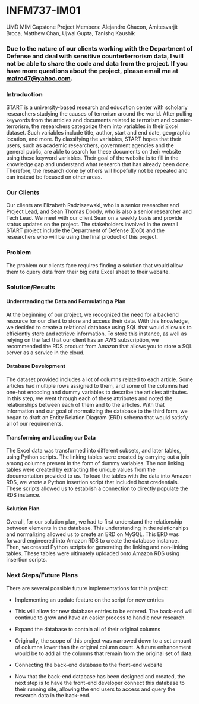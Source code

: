 # INFM737-IM01
UMD MIM Capstone Project
Members: Alejandro Chacon, Amitesvarjit Broca, Matthew Chan, Ujwal Gupta, Tanishq Kaushik

### Due to the nature of our clients working with the Department of Defense and deal with sensitive counterterrorism data, I will not be able to share the code and data from the project. If you have more questions about the project, please email me at matrc47@yahoo.com.

### Introduction
START is a university-based research and education center with scholarly researchers studying the causes of terrorism around the world. After pulling keywords from the articles and documents related to terrorism and counter-terrorism, the researchers categorize them into variables in their Excel dataset. Such variables include title, author, start and end date, geographic location, and more. By classifying the variables, START hopes that their users, such as academic researchers, government agencies and the general public, are able to search for these documents on their website using these keyword variables. Their goal of the website is to fill in the knowledge gap and understand what research that has already been done. Therefore, the research done by others will hopefully not be repeated and can instead be focused on other areas. 

### Our Clients
Our clients are Elizabeth Radziszewski, who is a senior researcher and Project Lead, and Sean Thomas Doody, who is also a senior researcher and Tech Lead. We meet with our client Sean on a weekly basis and provide status updates on the project. The stakeholders involved in the overall START project include the Department of Defense (DoD) and the researchers who will be using the final product of this project. 

### Problem
The problem our clients face requires finding a solution that would allow them to query data from their big data Excel sheet to their website.

### Solution/Results
#### Understanding the Data and Formulating a Plan
At the beginning of our project, we recognized the need for a backend resource for our client to store and access their data. With this knowledge, we decided to create a relational database using SQL that would allow us to efficiently store and retrieve information. To store this instance, as well as relying on the fact that our client has an AWS subscription, we recommended the RDS product from Amazon that allows you to store a SQL server as a service in the cloud.

#### Database Development
The dataset provided includes a lot of columns related to each article. Some articles had multiple rows assigned to them, and some of the columns had one-hot encoding and dummy variables to describe the articles attributes. In this step, we went through each of these attributes and noted the relationships between each of them and to the articles. With that information and our goal of normalizing the database to the third form, we began to draft an Entity Relation Diagram (ERD) schema that would satisfy all of our requirements.

#### Transforming and Loading our Data
The Excel data was transformed into different subsets, and later tables, using Python scripts. The linking tables were created by carrying out a join among columns present in the form of dummy variables. The non linking tables were created by extracting the unique values from the documentation provided to us. 
To load the tables with the data into Amazon RDS, we wrote a Python insertion script that included host credentials. These scripts allowed us to establish a connection to directly populate the RDS instance.

#### Solution Plan
Overall, for our solution plan, we had to first understand the relationship between elements in the database. This understanding in the relationships and normalizing allowed us to create an ERD on MySQL. This ERD was forward engineered into Amazon RDS to create the database instance. Then, we created Python scripts for generating the linking and non-linking tables. These tables were ultimately uploaded onto Amazon RDS using insertion scripts. 

### Next Steps/Future Plans
There are several possible future implementations for this project:
- Implementing an update feature on the script for new entries
* This will allow for new database entries to be entered. The back-end will continue to grow and have an easier process to handle new research.
- Expand the database to contain all of their original columns
* Originally, the scope of this project was narrowed down to a set amount of columns lower than the original column count. A future enhancement would be to add all the columns that remain from the original set of data.
- Connecting the back-end database to the front-end website
* Now that the back-end database has been designed and created, the next step is to have the front-end developer connect this database to their running site, allowing the end users  to access and query the research data in the back-end.

